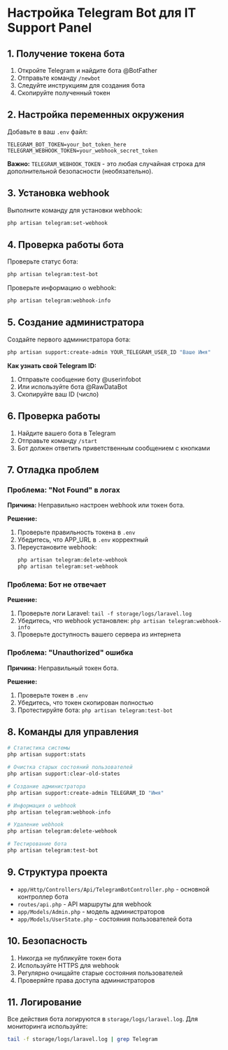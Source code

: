 # Настройка Telegram Bot для IT Support Panel

## 1. Получение токена бота

1. Откройте Telegram и найдите бота @BotFather
2. Отправьте команду `/newbot`
3. Следуйте инструкциям для создания бота
4. Скопируйте полученный токен

## 2. Настройка переменных окружения

Добавьте в ваш `.env` файл:

```env
TELEGRAM_BOT_TOKEN=your_bot_token_here
TELEGRAM_WEBHOOK_TOKEN=your_webhook_secret_token
```

**Важно:** `TELEGRAM_WEBHOOK_TOKEN` - это любая случайная строка для дополнительной безопасности (необязательно).

## 3. Установка webhook

Выполните команду для установки webhook:

```bash
php artisan telegram:set-webhook
```

## 4. Проверка работы бота

Проверьте статус бота:

```bash
php artisan telegram:test-bot
```

Проверьте информацию о webhook:

```bash
php artisan telegram:webhook-info
```

## 5. Создание администратора

Создайте первого администратора бота:

```bash
php artisan support:create-admin YOUR_TELEGRAM_USER_ID "Ваше Имя"
```

**Как узнать свой Telegram ID:**
1. Отправьте сообщение боту @userinfobot
2. Или используйте бота @RawDataBot
3. Скопируйте ваш ID (число)

## 6. Проверка работы

1. Найдите вашего бота в Telegram
2. Отправьте команду `/start`
3. Бот должен ответить приветственным сообщением с кнопками

## 7. Отладка проблем

### Проблема: "Not Found" в логах

**Причина:** Неправильно настроен webhook или токен бота.

**Решение:**
1. Проверьте правильность токена в `.env`
2. Убедитесь, что APP_URL в `.env` корректный
3. Переустановите webhook:
   ```bash
   php artisan telegram:delete-webhook
   php artisan telegram:set-webhook
   ```

### Проблема: Бот не отвечает

**Решение:**
1. Проверьте логи Laravel: `tail -f storage/logs/laravel.log`
2. Убедитесь, что webhook установлен: `php artisan telegram:webhook-info`
3. Проверьте доступность вашего сервера из интернета

### Проблема: "Unauthorized" ошибка

**Причина:** Неправильный токен бота.

**Решение:**
1. Проверьте токен в `.env`
2. Убедитесь, что токен скопирован полностью
3. Протестируйте бота: `php artisan telegram:test-bot`

## 8. Команды для управления

```bash
# Статистика системы
php artisan support:stats

# Очистка старых состояний пользователей
php artisan support:clear-old-states

# Создание администратора
php artisan support:create-admin TELEGRAM_ID "Имя"

# Информация о webhook
php artisan telegram:webhook-info

# Удаление webhook
php artisan telegram:delete-webhook

# Тестирование бота
php artisan telegram:test-bot
```

## 9. Структура проекта

- `app/Http/Controllers/Api/TelegramBotController.php` - основной контроллер бота
- `routes/api.php` - API маршруты для webhook
- `app/Models/Admin.php` - модель администраторов
- `app/Models/UserState.php` - состояния пользователей бота

## 10. Безопасность

1. Никогда не публикуйте токен бота
2. Используйте HTTPS для webhook
3. Регулярно очищайте старые состояния пользователей
4. Проверяйте права доступа администраторов

## 11. Логирование

Все действия бота логируются в `storage/logs/laravel.log`. Для мониторинга используйте:

```bash
tail -f storage/logs/laravel.log | grep Telegram
```